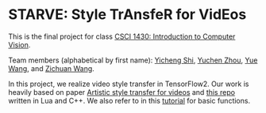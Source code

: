 # STARVE: Style TrAnsfeR for VidEos

This is the final project for class 
[CSCI 1430: Introduction to Computer Vision](https://browncsci1430.github.io/webpage/).

Team members (alphabetical by first name): 
[Yicheng Shi](https://github.com/yshi77),
[Yuchen Zhou](https://github.com/zhou671), 
[Yue Wang](https://github.com/yuewangpl), 
and [Zichuan Wang](https://github.com/GuardianWang).

In this project, we realize video style transfer in TensorFlow2.
Our work is heavily based on paper 
[Artistic style transfer for videos](http://arxiv.org/abs/1604.08610)
and [this repo](https://github.com/manuelruder/artistic-videos) 
written in Lua and C++.
We also refer to in this 
[tutorial](https://www.tensorflow.org/tutorials/generative/style_transfer)
for basic functions.
